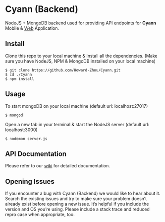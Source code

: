 # Cyann (Backend)

NodeJS + MongoDB backend used for providing API endpoints for **Cyann** Mobile & [Web](https://github.com/Howard-Zhou/cyann_front) Application.

## Install

Clone this repo to your local machine & install all the dependencies. (Make sure you have NodeJS, NPM & MongoDB installed on your local machine)
```
$ git clone https://github.com/Howard-Zhou/Cyann.git
$ cd ./Cyann
$ npm install
```

## Usage

To start mongoDB on your local machine (default url: localhost:27017)
``` 
$ mongod
```
Open a new tab in your terminal & start the NodeJS server (default url: localhost:3000)
```
$ nodemon server.js
```

## API Documentation
Please refer to our [wiki](https://github.com/Howard-Zhou/Cyann/wiki) for detailed documentation.

## Opening Issues
If you encounter a bug with Cyann (Backend) we would like to hear about it. Search the existing issues and try to make sure your problem doesn’t already exist before opening a new issue. It’s helpful if you include the version and OS you’re using. Please include a stack trace and reduced repro case when appropriate, too.